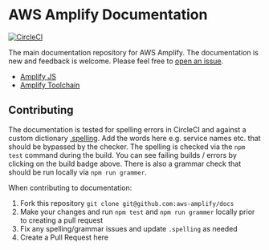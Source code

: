 # AWS Amplify Documentation

[![CircleCI](https://circleci.com/gh/aws-amplify/docs.svg?style=svg)](https://circleci.com/gh/aws-amplify/docs)

The main documentation repository for AWS Amplify. The documentation is new and feedback is welcome. Please feel free to [open an issue](https://github.com/aws-amplify/docs/issues/new).

 - [Amplify JS](https://aws-amplify.github.io/docs/js)
 - [Amplify Toolchain](https://aws-amplify.github.io/docs/cli)
 
 ## Contributing
 
The documentation is tested for spelling errors in CircleCI and against a custom dictionary [.spelling](https://github.com/aws-amplify/docs/blob/master/.spelling). Add the words here e.g. service names etc. that should be bypassed by the checker. The spelling is checked via the `npm test` command during the build. You can see failing builds / errors by clicking on the build badge above. There is also a grammar check that should be run locally via `npm run grammer`.

When contributing to documentation:

1. Fork this repository `git clone git@github.com:aws-amplify/docs`
2. Make your changes and run `npm test` and `npm run grammer` locally prior to creating a pull request
3. Fix any spelling/grammar issues and update `.spelling` as needed
4. Create a Pull Request here

